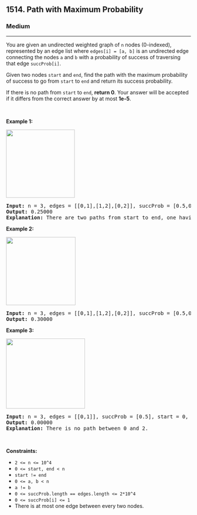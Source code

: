<h2>1514. Path with Maximum Probability</h2><h3>Medium</h3><hr><div style="user-select: auto;"><p style="user-select: auto;">You are given an undirected weighted graph of&nbsp;<code style="user-select: auto;">n</code>&nbsp;nodes (0-indexed), represented by an edge list where&nbsp;<code style="user-select: auto;">edges[i] = [a, b]</code>&nbsp;is an undirected edge connecting the nodes&nbsp;<code style="user-select: auto;">a</code>&nbsp;and&nbsp;<code style="user-select: auto;">b</code>&nbsp;with a probability of success of traversing that edge&nbsp;<code style="user-select: auto;">succProb[i]</code>.</p>

<p style="user-select: auto;">Given two nodes&nbsp;<code style="user-select: auto;">start</code>&nbsp;and&nbsp;<code style="user-select: auto;">end</code>, find the path with the maximum probability of success to go from&nbsp;<code style="user-select: auto;">start</code>&nbsp;to&nbsp;<code style="user-select: auto;">end</code>&nbsp;and return its success probability.</p>

<p style="user-select: auto;">If there is no path from&nbsp;<code style="user-select: auto;">start</code>&nbsp;to&nbsp;<code style="user-select: auto;">end</code>, <strong style="user-select: auto;">return&nbsp;0</strong>. Your answer will be accepted if it differs from the correct answer by at most <strong style="user-select: auto;">1e-5</strong>.</p>

<p style="user-select: auto;">&nbsp;</p>
<p style="user-select: auto;"><strong style="user-select: auto;">Example 1:</strong></p>

<p style="user-select: auto;"><strong style="user-select: auto;"><img alt="" src="https://assets.leetcode.com/uploads/2019/09/20/1558_ex1.png" style="width: 187px; height: 186px; user-select: auto;"></strong></p>

<pre style="user-select: auto;"><strong style="user-select: auto;">Input:</strong> n = 3, edges = [[0,1],[1,2],[0,2]], succProb = [0.5,0.5,0.2], start = 0, end = 2
<strong style="user-select: auto;">Output:</strong> 0.25000
<strong style="user-select: auto;">Explanation:</strong>&nbsp;There are two paths from start to end, one having a probability of success = 0.2 and the other has 0.5 * 0.5 = 0.25.
</pre>

<p style="user-select: auto;"><strong style="user-select: auto;">Example 2:</strong></p>

<p style="user-select: auto;"><strong style="user-select: auto;"><img alt="" src="https://assets.leetcode.com/uploads/2019/09/20/1558_ex2.png" style="width: 189px; height: 186px; user-select: auto;"></strong></p>

<pre style="user-select: auto;"><strong style="user-select: auto;">Input:</strong> n = 3, edges = [[0,1],[1,2],[0,2]], succProb = [0.5,0.5,0.3], start = 0, end = 2
<strong style="user-select: auto;">Output:</strong> 0.30000
</pre>

<p style="user-select: auto;"><strong style="user-select: auto;">Example 3:</strong></p>

<p style="user-select: auto;"><strong style="user-select: auto;"><img alt="" src="https://assets.leetcode.com/uploads/2019/09/20/1558_ex3.png" style="width: 215px; height: 191px; user-select: auto;"></strong></p>

<pre style="user-select: auto;"><strong style="user-select: auto;">Input:</strong> n = 3, edges = [[0,1]], succProb = [0.5], start = 0, end = 2
<strong style="user-select: auto;">Output:</strong> 0.00000
<strong style="user-select: auto;">Explanation:</strong>&nbsp;There is no path between 0 and 2.
</pre>

<p style="user-select: auto;">&nbsp;</p>
<p style="user-select: auto;"><strong style="user-select: auto;">Constraints:</strong></p>

<ul style="user-select: auto;">
	<li style="user-select: auto;"><code style="user-select: auto;">2 &lt;= n &lt;= 10^4</code></li>
	<li style="user-select: auto;"><code style="user-select: auto;">0 &lt;= start, end &lt; n</code></li>
	<li style="user-select: auto;"><code style="user-select: auto;">start != end</code></li>
	<li style="user-select: auto;"><code style="user-select: auto;">0 &lt;= a, b &lt; n</code></li>
	<li style="user-select: auto;"><code style="user-select: auto;">a != b</code></li>
	<li style="user-select: auto;"><code style="user-select: auto;">0 &lt;= succProb.length == edges.length &lt;= 2*10^4</code></li>
	<li style="user-select: auto;"><code style="user-select: auto;">0 &lt;= succProb[i] &lt;= 1</code></li>
	<li style="user-select: auto;">There is at most one edge between every two nodes.</li>
</ul></div>
